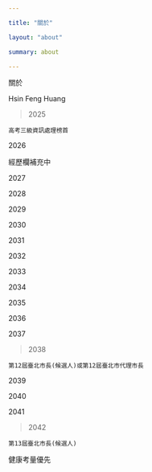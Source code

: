 ```yaml
---

title: "關於"

layout: "about"

summary: about

---
```




關於



Hsin Feng Huang



> 2025
```
高考三級資訊處理榜首
```



2026

經歷欄補充中



2027



2028



2029



2030



2031



2032



2033



2034



2035



2036



2037



> 2038
```
第12屆臺北市長(候選人)或第12屆臺北市代理市長
```



2039



2040



2041



> 2042
```
第13屆臺北市長(候選人)
```



健康考量優先

